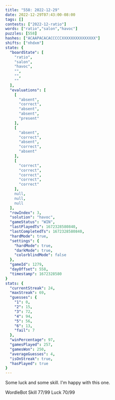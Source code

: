 ```yaml
---
title: "558: 2022-12-29"
date: 2022-12-29T07:43:00-08:00
tags: []
contests: ["2022-12-ratio"]
words: ["ratio","salon","havoc"]
puzzles: [558]
hashes: ["ACAAPACACACCCCCXXXXXXXXXXXXXXX"]
shifts: ["nhdxm"]
state: {
  "boardState": [
    "ratio",
    "salon",
    "havoc",
    "",
    "",
    ""
  ],
  "evaluations": [
    [
      "absent",
      "correct",
      "absent",
      "absent",
      "present"
    ],
    [
      "absent",
      "correct",
      "absent",
      "correct",
      "absent"
    ],
    [
      "correct",
      "correct",
      "correct",
      "correct",
      "correct"
    ],
    null,
    null,
    null
  ],
  "rowIndex": 3,
  "solution": "havoc",
  "gameStatus": "WIN",
  "lastPlayedTs": 1672328580840,
  "lastCompletedTs": 1672328580840,
  "hardMode": true,
  "settings": {
    "hardMode": true,
    "darkMode": true,
    "colorblindMode": false
  },
  "gameId": 1279,
  "dayOffset": 558,
  "timestamp": 1672328580
}
stats: {
  "currentStreak": 24,
  "maxStreak": 69,
  "guesses": {
    "1": 0,
    "2": 15,
    "3": 72,
    "4": 94,
    "5": 56,
    "6": 13,
    "fail": 7
  },
  "winPercentage": 97,
  "gamesPlayed": 257,
  "gamesWon": 250,
  "averageGuesses": 4,
  "isOnStreak": true,
  "hasPlayed": true
}
---
```

<!-- more -->
Some luck and some skill. I'm happy with this one. 

WordleBot
Skill 77/99
Luck 70/99
